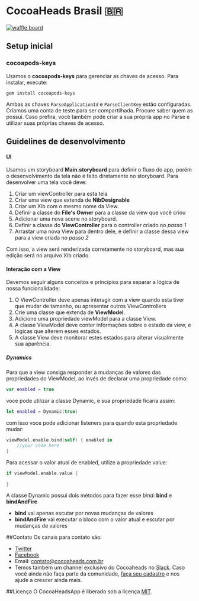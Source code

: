 # CocoaHeads Brasil 🇧🇷

[![waffle board](https://img.shields.io/badge/waffle-board-blue.svg)](https://waffle.io/CocoaHeadsBrasil/CocoaHeadsApp)

## Setup inicial

### cocoapods-keys
Usamos o **cocoapods-keys** para gerenciar as chaves de acesso. Para instalar, execute:
```
gem install cocoapods-keys
```
Ambas as chaves `ParseApplicationId` e `ParseClientKey` estão configuradas. Criamos uma conta de teste para ser compartilhada. Procure saber quem as possui. Caso prefira, você também pode criar a sua própria app no Parse e utilizar suas próprias chaves de acesso.

## Guidelines de desenvolvimento

#### UI
Usamos um storyboard **Main.storyboard** para definir o fluxo do app, porém o desenvolvimento da tela não é feito diretamente no storyboard. Para desenvolver uma tela você deve:

1. Criar um viewController para esta tela
2. Criar uma view que extenda de **NibDesignable**
3. Criar um Xib com o mesmo nome da View.
4. Definir a classe do **File's Owner** para a classe da view que você criou
5. Adicionar uma nova scene no storyboard.
6. Definir a classe do **ViewController** para o controller criado no *passo 1*
7. Arrastar uma nova View para dentro dele, e definir a classe dessa view para a view criada no *passo 2*

Com isso, a view será renderizada corretamente no storyboard, mas sua edição será no arquivo Xib criado.

#### Interação com a View
Devemos seguir alguns conceitos e princípios para separar a lógica de nossa funcionalidade:

1. O ViewController deve apenas interagir com a view quando esta tiver que mudar de tamanho, ou apresentar outros ViewControllers
2. Crie uma classe que extenda de **ViewModel**.
3. Adicione uma propriedade viewModel para a classe View.
4. A classe ViewModel deve conter informações sobre o estado da view, e lógicas que alterem esses estados.
5. A classe View deve monitorar estes estados para alterar visualmente sua aparência.

##### Dynamics
Para que a view consiga responder a mudanças de valores das propriedades do ViewModel, ao invés de declarar uma propriedade como:
```swift
var enabled = true
```
voce pode utilizar a classe Dynamic, e sua propriedade ficaria assim:
```swift
let enabled = Dynamic(true)
```
com isso voce pode adicionar listeners para quando esta propriedade mudar:
```swift
viewModel.enable.bind(self) { enabled in
	//your code here
}
```
Para acessar o valor atual de enabled, utilize a propriedade value:
```swift
if viewModel.enable.value {
	
}
```
A classe Dynamic possui dois métodos para fazer esse *bind*: **bind** e **bindAndFire**
* **bind** vai apenas escutar por novas mudanças de valores
* **bindAndFire** vai executar o bloco com o valor atual e escutar por mudanças de valores 

##Contato
Os canais para contato são:
- [Twitter](https://twitter.com/cocoaheadsbr/)
- [Facebook](https://www.facebook.com/CocoaHeadsBrasil/)
- Email: contato@cocoaheads.com.br
- Temos também um channel exclusivo do Cocoaheads no [Slack](http://iosdevbr.slack.com). Caso você ainda não faça parte da comunidade, [faça seu cadastro](http://iosdevbr.herokuapp.com/) e nos ajude a crescer ainda mais.

##Licença
O CocoaHeadsApp é liberado sob a licença [MIT](https://github.com/CocoaHeadsBrasil/CocoaHeadsApp/blob/master/LICENSE).
